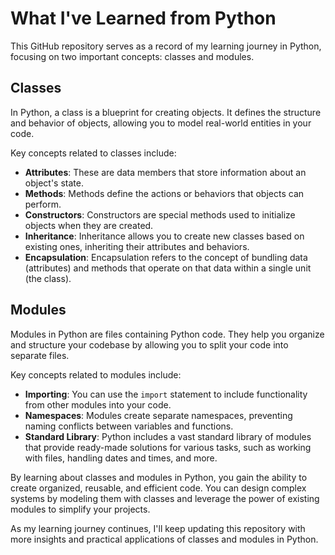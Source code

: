 # What I've Learned from Python

This GitHub repository serves as a record of my learning journey in Python, focusing on two important concepts: classes and modules.

## Classes

In Python, a class is a blueprint for creating objects. It defines the structure and behavior of objects, allowing you to model real-world entities in your code.

Key concepts related to classes include:

- **Attributes**: These are data members that store information about an object's state.
- **Methods**: Methods define the actions or behaviors that objects can perform.
- **Constructors**: Constructors are special methods used to initialize objects when they are created.
- **Inheritance**: Inheritance allows you to create new classes based on existing ones, inheriting their attributes and behaviors.
- **Encapsulation**: Encapsulation refers to the concept of bundling data (attributes) and methods that operate on that data within a single unit (the class).

## Modules

Modules in Python are files containing Python code. They help you organize and structure your codebase by allowing you to split your code into separate files.

Key concepts related to modules include:

- **Importing**: You can use the `import` statement to include functionality from other modules into your code.
- **Namespaces**: Modules create separate namespaces, preventing naming conflicts between variables and functions.
- **Standard Library**: Python includes a vast standard library of modules that provide ready-made solutions for various tasks, such as working with files, handling dates and times, and more.

By learning about classes and modules in Python, you gain the ability to create organized, reusable, and efficient code. You can design complex systems by modeling them with classes and leverage the power of existing modules to simplify your projects.

As my learning journey continues, I'll keep updating this repository with more insights and practical applications of classes and modules in Python.
